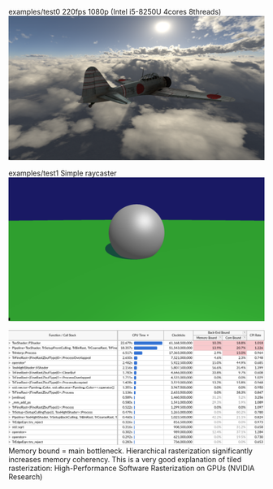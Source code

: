 examples/test0
220fps 1080p (Intel i5-8250U 4cores 8threads)
![test0png](test0.png)

examples/test1
Simple raycaster
![test1png](test1.png)

![test0vtune](test0_vtune.png)
Memory bound = main bottleneck.
Hierarchical rasterization significantly increases memory coherency.
This is a very good explanation of tiled rasterization:
	High-Performance Software Rasterization on GPUs (NVIDIA Research)
